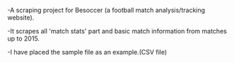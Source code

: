 -A scraping project for Besoccer (a football match analysis/tracking website). 

-It scrapes all 'match stats' part  and basic match information from matches up to 2015.

-I have placed the sample file as an example.(CSV file)
